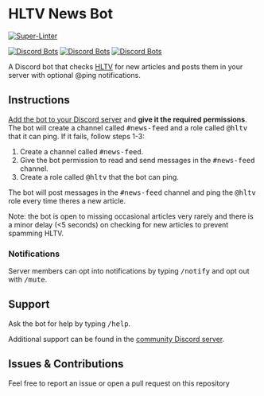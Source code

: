 # HLTV News Bot

[![Super-Linter](https://github.com/ivolong/hltv-news-bot/actions/workflows/super-linter.yml/badge.svg)](https://github.com/ivolong/hltv-news-bot/actions/workflows/super-linter.yml)

[![Discord Bots](https://top.gg/api/widget/status/745404733857988740.svg)](https://top.gg/bot/745404733857988740)
[![Discord Bots](https://top.gg/api/widget/servers/745404733857988740.svg)](https://top.gg/bot/745404733857988740)
[![Discord Bots](https://top.gg/api/widget/upvotes/745404733857988740.svg)](https://top.gg/bot/745404733857988740)

A Discord bot that checks [HLTV](https://hltv.org) for new articles and posts them in your server with optional @ping notifications.

## Instructions

[Add the bot to your Discord server](https://discord.com/oauth2/authorize?client_id=745404733857988740&permissions=2416134160&scope=applications.commands%20bot) and **give it the required permissions**. The bot will create a channel called <kbd>#news-feed</kbd> and a role called <kbd>@hltv</kbd> that it can ping. If it fails, follow steps 1-3:

1) Create a channel called <kbd>#news-feed</kbd>.
2) Give the bot permission to read and send messages in the <kbd>#news-feed</kbd> channel.
3) Create a role called <kbd>@hltv</kbd> that the bot can ping.
  
The bot will post messages in the <kbd>#news-feed</kbd> channel and ping the <kbd>@hltv</kbd> role every time theres a new article.

Note: the bot is open to missing occasional articles very rarely and there is a minor delay (<5 seconds) on checking for new articles to prevent spamming HLTV.

### Notifications

Server members can opt into notifications by typing <kbd>/notify</kbd> and opt out with <kbd>/mute</kbd>.

## Support

Ask the bot for help by typing <kbd>/help</kbd>.

Additional support can be found in the [community Discord server](https://discord.gg/dE3NFqTzEx).

## Issues & Contributions

Feel free to report an issue or open a pull request on this repository
